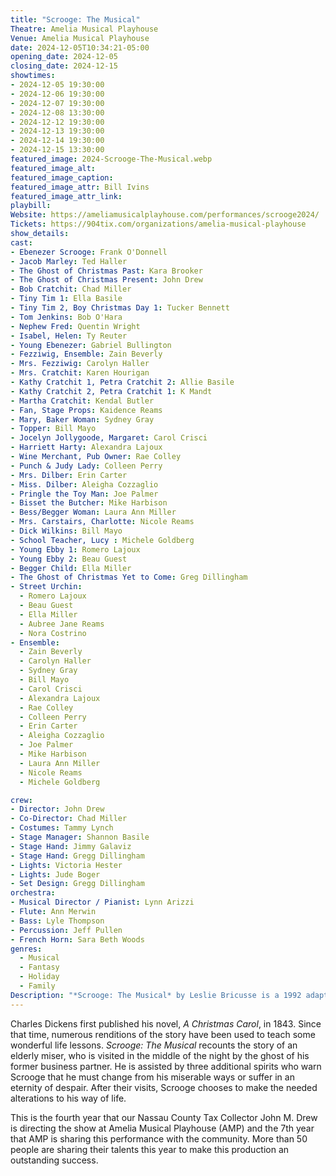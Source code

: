 ```yaml
---
title: "Scrooge: The Musical"
Theatre: Amelia Musical Playhouse
Venue: Amelia Musical Playhouse
date: 2024-12-05T10:34:21-05:00
opening_date: 2024-12-05
closing_date: 2024-12-15
showtimes:
- 2024-12-05 19:30:00
- 2024-12-06 19:30:00
- 2024-12-07 19:30:00
- 2024-12-08 13:30:00
- 2024-12-12 19:30:00
- 2024-12-13 19:30:00
- 2024-12-14 19:30:00
- 2024-12-15 13:30:00
featured_image: 2024-Scrooge-The-Musical.webp
featured_image_alt: 
featured_image_caption: 
featured_image_attr: Bill Ivins
featured_image_attr_link: 
playbill: 
Website: https://ameliamusicalplayhouse.com/performances/scrooge2024/
Tickets: https://904tix.com/organizations/amelia-musical-playhouse
show_details: 
cast:
- Ebenezer Scrooge: Frank O'Donnell
- Jacob Marley: Ted Haller
- The Ghost of Christmas Past: Kara Brooker
- The Ghost of Christmas Present: John Drew
- Bob Cratchit: Chad Miller
- Tiny Tim 1: Ella Basile
- Tiny Tim 2, Boy Christmas Day 1: Tucker Bennett
- Tom Jenkins: Bob O'Hara
- Nephew Fred: Quentin Wright
- Isabel, Helen: Ty Reuter
- Young Ebenezer: Gabriel Bullington 
- Fezziwig, Ensemble: Zain Beverly
- Mrs. Fezziwig: Carolyn Haller
- Mrs. Cratchit: Karen Hourigan
- Kathy Cratchit 1, Petra Cratchit 2: Allie Basile
- Kathy Cratchit 2, Petra Cratchit 1: K Mandt
- Martha Cratchit: Kendal Butler
- Fan, Stage Props: Kaidence Reams
- Mary, Baker Woman: Sydney Gray
- Topper: Bill Mayo
- Jocelyn Jollygoode, Margaret: Carol Crisci
- Harriett Harty: Alexandra Lajoux
- Wine Merchant, Pub Owner: Rae Colley
- Punch & Judy Lady: Colleen Perry
- Mrs. Dilber: Erin Carter
- Miss. Dilber: Aleigha Cozzaglio
- Pringle the Toy Man: Joe Palmer
- Bisset the Butcher: Mike Harbison
- Bess/Begger Woman: Laura Ann Miller
- Mrs. Carstairs, Charlotte: Nicole Reams
- Dick Wilkins: Bill Mayo
- School Teacher, Lucy : Michele Goldberg
- Young Ebby 1: Romero Lajoux
- Young Ebby 2: Beau Guest
- Begger Child: Ella Miller
- The Ghost of Christmas Yet to Come: Greg Dillingham
- Street Urchin: 
  - Romero Lajoux
  - Beau Guest
  - Ella Miller
  - Aubree Jane Reams
  - Nora Costrino
- Ensemble:
  - Zain Beverly
  - Carolyn Haller
  - Sydney Gray
  - Bill Mayo
  - Carol Crisci
  - Alexandra Lajoux
  - Rae Colley
  - Colleen Perry
  - Erin Carter
  - Aleigha Cozzaglio
  - Joe Palmer
  - Mike Harbison
  - Laura Ann Miller
  - Nicole Reams
  - Michele Goldberg

crew:
- Director: John Drew
- Co-Director: Chad Miller
- Costumes: Tammy Lynch
- Stage Manager: Shannon Basile
- Stage Hand: Jimmy Galaviz
- Stage Hand: Gregg Dillingham 
- Lights: Victoria Hester
- Lights: Jude Boger
- Set Design: Gregg Dillingham
orchestra:
- Musical Director / Pianist: Lynn Arizzi
- Flute: Ann Merwin
- Bass: Lyle Thompson
- Percussion: Jeff Pullen
- French Horn: Sara Beth Woods
genres:
  - Musical
  - Fantasy
  - Holiday
  - Family
Description: "*Scrooge: The Musical* by Leslie Bricusse is a 1992 adaptation of the 1970 musical film *Scrooge*, which starred Albert Finney. Bricusse was nominated for an Academy Award for the song score."
---
```

 Charles Dickens first published his novel, *A Christmas Carol*, in 1843. Since that time, numerous renditions of the story have been used to teach some wonderful life lessons. *Scrooge: The Musical* recounts the story of an elderly miser, who is visited in the middle of the night by the ghost of his former business partner. He is assisted by three additional spirits who warn Scrooge that he must change from his miserable ways or suffer in an eternity of despair.  After their visits, Scrooge chooses to make the needed alterations to his way of life.

This is the fourth year that our Nassau County Tax Collector John M. Drew is directing the show at Amelia Musical Playhouse (AMP) and the 7th year that AMP is sharing this performance with the community. More than 50 people are sharing their talents this year to make this production an outstanding success.